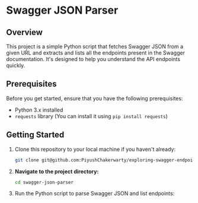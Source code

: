 # Swagger JSON Parser

## Overview

This project is a simple Python script that fetches Swagger JSON from a given URL and extracts and lists all the endpoints present in the Swagger documentation. It's designed to help you understand the API endpoints quickly.

## Prerequisites

Before you get started, ensure that you have the following prerequisites:

- Python 3.x installed
- `requests` library (You can install it using `pip install requests`)

## Getting Started

1. Clone this repository to your local machine if you haven't already:

   ```bash
   git clone git@github.com:PiyushChakerwarty/exploring-swagger-endpoints.git

2. **Navigate to the project directory:**

   ```bash
   cd swagger-json-parser

3. Run the Python script to parse Swagger JSON and list endpoints:

    ```python swagger_endpoints.py



